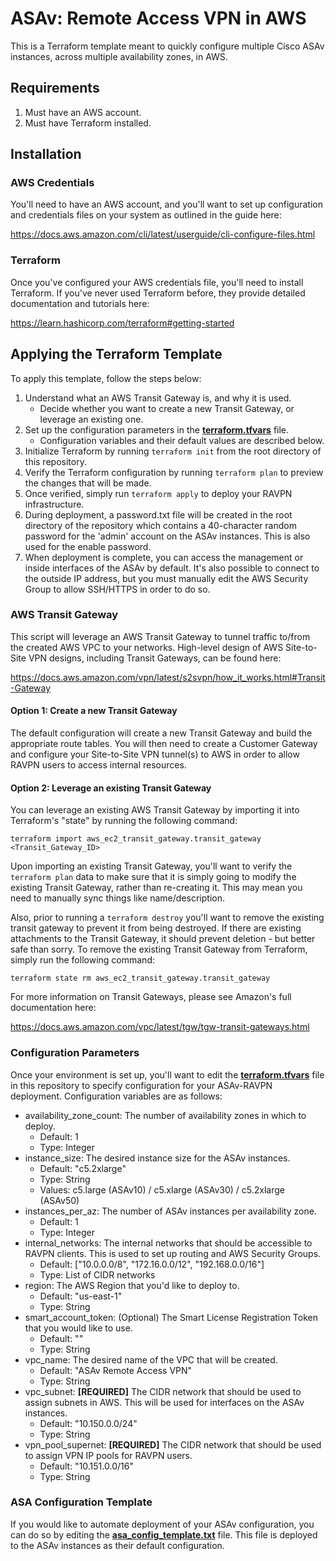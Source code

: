 # ASAv: Remote Access VPN in AWS

This is a Terraform template meant to quickly configure multiple Cisco ASAv instances, across multiple availability zones, in AWS.

## Requirements

1. Must have an AWS account.
2. Must have Terraform installed. 

## Installation

### AWS Credentials

You'll need to have an AWS account, and you'll want to set up configuration and credentials files on your system as outlined in the guide here:

https://docs.aws.amazon.com/cli/latest/userguide/cli-configure-files.html

### Terraform

Once you've configured your AWS credentials file, you'll need to install Terraform.  If you've never used Terraform before, they provide detailed documentation and tutorials here:

https://learn.hashicorp.com/terraform#getting-started

## Applying the Terraform Template

To apply this template, follow the steps below:

1. Understand what an AWS Transit Gateway is, and why it is used.
    - Decide whether you want to create a new Transit Gateway, or leverage an existing one.
2. Set up the configuration parameters in the **[terraform.tfvars](terraform.tfvars)** file.
    - Configuration variables and their default values are described below.
3. Initialize Terraform by running `terraform init` from the root directory of this repository.
4. Verify the Terraform configuration by running `terraform plan` to preview the changes that will be made.
5. Once verified, simply run `terraform apply` to deploy your RAVPN infrastructure.
6. During deployment, a password.txt file will be created in the root directory of the repository which contains a 40-character random password for the 'admin' account on the ASAv instances.  This is also used for the enable password.
7. When deployment is complete, you can access the management or inside interfaces of the ASAv by default.  It's also possible to connect to the outside IP address, but you must manually edit the AWS Security Group to allow SSH/HTTPS in order to do so.

### AWS Transit Gateway

This script will leverage an AWS Transit Gateway to tunnel traffic to/from the created AWS VPC to your networks.  High-level design of AWS Site-to-Site VPN designs, including Transit Gateways, can be found here:

https://docs.aws.amazon.com/vpn/latest/s2svpn/how_it_works.html#Transit-Gateway

#### Option 1: Create a new Transit Gateway

The default configuration will create a new Transit Gateway and build the appropriate route tables.  You will then need to create a Customer Gateway and configure your Site-to-Site VPN tunnel(s) to AWS in order to allow RAVPN users to access internal resources.

#### Option 2: Leverage an existing Transit Gateway

You can leverage an existing AWS Transit Gateway by importing it into Terraform's "state" by running the following command:

`terraform import aws_ec2_transit_gateway.transit_gateway <Transit_Gateway_ID>`

Upon importing an existing Transit Gateway, you'll want to verify the `terraform plan` data to make sure that it is simply going to modify the existing Transit Gateway, rather than re-creating it.  This may mean you need to manually sync things like name/description.

Also, prior to running a `terraform destroy` you'll want to remove the existing transit gateway to prevent it from being destroyed.  If there are existing attachments to the Transit Gateway, it should prevent deletion - but better safe than sorry.  To remove the existing Transit Gateway from Terraform, simply run the following command:

`terraform state rm aws_ec2_transit_gateway.transit_gateway`

For more information on Transit Gateways, please see Amazon's full documentation here:

https://docs.aws.amazon.com/vpc/latest/tgw/tgw-transit-gateways.html

### Configuration Parameters

Once your environment is set up, you'll want to edit the **[terraform.tfvars](terraform.tfvars)** file in this repository to specify configuration for your ASAv-RAVPN deployment.  Configuration variables are as follows:

- availability_zone_count:  The number of availability zones in which to deploy.
  - Default: 1
  - Type: Integer
- instance_size:  The desired instance size for the ASAv instances.
  - Default: "c5.2xlarge"
  - Type: String
  - Values: c5.large (ASAv10) / c5.xlarge (ASAv30) / c5.2xlarge (ASAv50)
- instances_per_az:  The number of ASAv instances per availability zone.
  - Default: 1
  - Type: Integer
- internal_networks:  The internal networks that should be accessible to RAVPN clients.  This is used to set up routing and AWS Security Groups.
  - Default: ["10.0.0.0/8", "172.16.0.0/12", "192.168.0.0/16"]
  - Type: List of CIDR networks
- region:  The AWS Region that you'd like to deploy to.
  - Default: "us-east-1"
  - Type: String
- smart_account_token:  (Optional) The Smart License Registration Token that you would like to use.
  - Default: ""
  - Type: String
- vpc_name:  The desired name of the VPC that will be created.
  - Default: "ASAv Remote Access VPN"
  - Type: String
- vpc_subnet:  **[REQUIRED]** The CIDR network that should be used to assign subnets in AWS.  This will be used for interfaces on the ASAv instances.
  - Default: "10.150.0.0/24"
  - Type: String
- vpn_pool_supernet:  **[REQUIRED]** The CIDR network that should be used to assign VPN IP pools for RAVPN users.
  - Default: "10.151.0.0/16"
  - Type: String

### ASA Configuration Template

If you would like to automate deployment of your ASAv configuration, you can do so by editing the **[asa_config_template.txt](asa_config_template.txt)** file.  This file is deployed to the ASAv instances as their default configuration.
